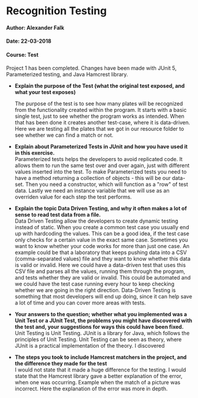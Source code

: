 # Recognition Testing

#### Author: Alexander Falk
#### Date: 22-03-2018
#### Course: Test

Project 1 has been completed. Changes have been made with JUnit 5, Parameterized testing,
and Java Hamcrest library.

* **Explain the purpose of the Test (what the original test exposed, and what your test exposes)**  
    
  The purpose of the test is to see how many plates will be recognized from the functionality created within the program. It starts with a basic single test, just to see whether the program works as intended. When that has been done it creates another test-case, where it is data-driven. Here we are testing all the plates that we got in our resource folder to see whether we can find a match or not. 
  
* **Explain about Parameterized Tests in JUnit and how you have used it in this exercise.**  
Parameterized tests helps the developers to avoid replicated code. It allows them to run the same test over and over again, just with different values inserted into the test. To make Parameterized tests you need to have a method returning a collection of objects - this will be our data-set. Then you need a constructor, which will function as a "row" of test data. Lastly we need an instance variable that we will use as an overriden value for each step the test performs. 
* **Explain the topic Data Driven Testing, and why it often makes a lot of sense to read test data from a file.**  
Data Driven Testing allow the developers to create dynamic testing instead of static. When you create a common test case you usually end up with hardcoding the values. This can be a good idea, if the test case only checks for a certain value in the exact same case. Sometimes you want to know whether your code works for more than just one case. An example could be that a laboratory that keeps pushing data into a CSV (comma-separated values) file and they want to know whether this data is valid or invalid. Here we could have a data-driven test that uses this CSV file and parses all the values, running them through the program, and tests whether they are valid or invalid. This could be automated and we could have the test case running every hour to keep checking whether we are going in the right direction. Data-Driven Testing is something that most developers will end up doing, since it can help save a lot of time and you can cover more areas with tests.   
* **Your answers to the question; whether what you implemented was a Unit Test or a JUnit Test, the problems you might have discovered with the test and, your suggestions for ways this could have been fixed.**  
Unit Testing is Unit Testing. JUnit is a library for Java, which follows the principles of Unit Testing. Unit Testing can be seen as theory, where JUnit is a practical implementation of the theory. I discovered 
* **The steps you took to include Hamcrest matchers in the project, and the difference they made for the test**  
I would not state that it made a huge difference for the testing. I would state that the Hamcrest library gave a better explanation of the error, when one was occurring. Example when the match of a picture was incorrect. Here the explanation of the error was more in depth. 
